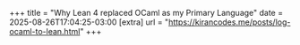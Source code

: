 +++
title = "Why Lean 4 replaced OCaml as my Primary Language"
date = 2025-08-26T17:04:25-03:00
[extra]
url = "https://kirancodes.me/posts/log-ocaml-to-lean.html"
+++
